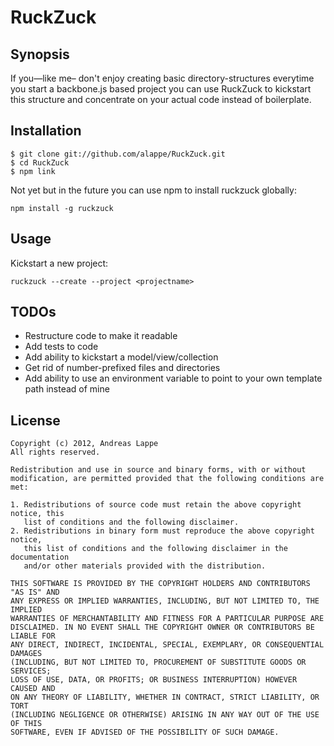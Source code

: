 RuckZuck
========

## Synopsis

If you—like me– don't enjoy creating basic directory-structures
everytime you start a backbone.js based project you can use
RuckZuck to kickstart this structure and concentrate on your
actual code instead of boilerplate.

## Installation

	$ git clone git://github.com/alappe/RuckZuck.git
	$ cd RuckZuck
	$ npm link

Not yet but in the future you can use npm to install ruckzuck
globally:

`npm install -g ruckzuck`

## Usage

Kickstart a new project:

`ruckzuck --create --project <projectname>`

## TODOs

* Restructure code to make it readable
* Add tests to code
* Add ability to kickstart a model/view/collection
* Get rid of number-prefixed files and directories
* Add ability to use an environment variable to point to your own
  template path instead of mine

## License
	Copyright (c) 2012, Andreas Lappe
	All rights reserved.

	Redistribution and use in source and binary forms, with or without
	modification, are permitted provided that the following conditions are met: 

	1. Redistributions of source code must retain the above copyright notice, this
	   list of conditions and the following disclaimer. 
	2. Redistributions in binary form must reproduce the above copyright notice,
	   this list of conditions and the following disclaimer in the documentation
	   and/or other materials provided with the distribution. 

	THIS SOFTWARE IS PROVIDED BY THE COPYRIGHT HOLDERS AND CONTRIBUTORS "AS IS" AND
	ANY EXPRESS OR IMPLIED WARRANTIES, INCLUDING, BUT NOT LIMITED TO, THE IMPLIED
	WARRANTIES OF MERCHANTABILITY AND FITNESS FOR A PARTICULAR PURPOSE ARE
	DISCLAIMED. IN NO EVENT SHALL THE COPYRIGHT OWNER OR CONTRIBUTORS BE LIABLE FOR
	ANY DIRECT, INDIRECT, INCIDENTAL, SPECIAL, EXEMPLARY, OR CONSEQUENTIAL DAMAGES
	(INCLUDING, BUT NOT LIMITED TO, PROCUREMENT OF SUBSTITUTE GOODS OR SERVICES;
	LOSS OF USE, DATA, OR PROFITS; OR BUSINESS INTERRUPTION) HOWEVER CAUSED AND
	ON ANY THEORY OF LIABILITY, WHETHER IN CONTRACT, STRICT LIABILITY, OR TORT
	(INCLUDING NEGLIGENCE OR OTHERWISE) ARISING IN ANY WAY OUT OF THE USE OF THIS
	SOFTWARE, EVEN IF ADVISED OF THE POSSIBILITY OF SUCH DAMAGE.
